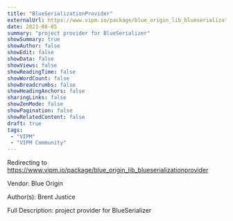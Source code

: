 ```yaml
---
title: "BlueSerializationProvider"
externalUrl: https://www.vipm.io/package/blue_origin_lib_blueserializationprovider
date: 2021-08-05
summary: "project provider for BlueSerializer"
showSummary: true
showAuthor: false
showEdit: false
showData: false
showViews: false
showReadingTime: false
showWordCount: false
showBreadcrumbs: false
showHeadingAnchors: false
sharingLinks: false
showZenMode: false
showPagination: false
showRelatedContent: false
draft: true
tags:
 - "VIPM"
 - "VIPM Community"
---
```


Redirecting to https://www.vipm.io/package/blue_origin_lib_blueserializationprovider

Vendor: Blue Origin

Author(s): Brent Justice
 
Full Description:
project provider for BlueSerializer